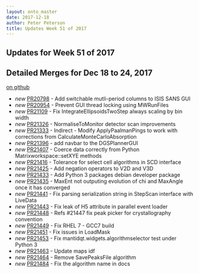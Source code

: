 ```yaml
---
layout: onto_master
date: 2017-12-18
author: Peter Peterson
title: Updates Week 51 of 2017
---
```

Updates for Week 51 of 2017
---------------------------

Detailed Merges for Dec 18 to 24, 2017
--------------------------------------
[on github](https://github.com/mantidproject/mantid/pulls?q=is%3Apr+merged%3A2017-12-19..2017-12-24)

* *new* [PR20798](https://github.com/mantidproject/mantid/pull/20798) - Add switchable mutli-period columns to ISIS SANS GUI
* *new* [PR20954](https://github.com/mantidproject/mantid/pull/20954) - Prevent GUI thread locking using MWRunFiles
* *new* [PR21109](https://github.com/mantidproject/mantid/pull/21109) - Fix IntegrateEllipsoidsTwoStep always scaling by bin width
* *new* [PR21326](https://github.com/mantidproject/mantid/pull/21326) - NormaliseToMonitor detector scan improvements
* *new* [PR21333](https://github.com/mantidproject/mantid/pull/21333) - Indirect - Modify ApplyPaalmanPings to work with corrections from CalculateMonteCarloAbsorption
* *new* [PR21396](https://github.com/mantidproject/mantid/pull/21396) - add navbar to the DGSPlannerGUI
* *new* [PR21407](https://github.com/mantidproject/mantid/pull/21407) - Coerce data correctly from Python Matrixworkspace::setXYE methods
* *new* [PR21416](https://github.com/mantidproject/mantid/pull/21416) - Tolerance for select cell algorithms in SCD interface
* *new* [PR21425](https://github.com/mantidproject/mantid/pull/21425) - Add negation operators to V2D and V3D
* *new* [PR21433](https://github.com/mantidproject/mantid/pull/21433) - Add Python 3 packages debian developer package
* *new* [PR21435](https://github.com/mantidproject/mantid/pull/21435) - MaxEnt not outputing evolution of chi and MaxAngle once it has converged
* *new* [PR21441](https://github.com/mantidproject/mantid/pull/21441) - Fix parsing serialization string in StepScan interface with LiveData
* *new* [PR21443](https://github.com/mantidproject/mantid/pull/21443) - Fix leak of H5 attribute in parallel event loader
* *new* [PR21448](https://github.com/mantidproject/mantid/pull/21448) - Refs #21447 fix peak picker for crystallography convention
* *new* [PR21449](https://github.com/mantidproject/mantid/pull/21449) - Fix RHEL 7 - GCC7 build
* *new* [PR21451](https://github.com/mantidproject/mantid/pull/21451) - Fix issues in LoadMask
* *new* [PR21453](https://github.com/mantidproject/mantid/pull/21453) - Fix mantidqt.widgets.algorithmselector test under Python 3
* *new* [PR21463](https://github.com/mantidproject/mantid/pull/21463) - Update maps idf
* *new* [PR21464](https://github.com/mantidproject/mantid/pull/21464) - Remove SavePeaksFile algorithm
* *new* [PR21484](https://github.com/mantidproject/mantid/pull/21484) - Fix the algorithm name in docs
